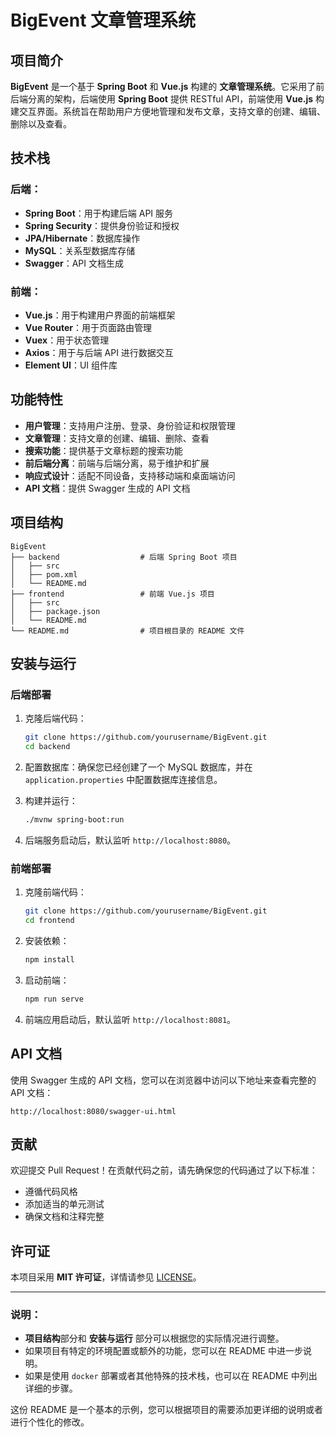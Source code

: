 # BigEvent 文章管理系统

## 项目简介

**BigEvent** 是一个基于 **Spring Boot** 和 **Vue.js** 构建的 **文章管理系统**。它采用了前后端分离的架构，后端使用 **Spring Boot** 提供 RESTful API，前端使用 **Vue.js** 构建交互界面。系统旨在帮助用户方便地管理和发布文章，支持文章的创建、编辑、删除以及查看。

## 技术栈

### 后端：

* **Spring Boot**：用于构建后端 API 服务
* **Spring Security**：提供身份验证和授权
* **JPA/Hibernate**：数据库操作
* **MySQL**：关系型数据库存储
* **Swagger**：API 文档生成

### 前端：

* **Vue.js**：用于构建用户界面的前端框架
* **Vue Router**：用于页面路由管理
* **Vuex**：用于状态管理
* **Axios**：用于与后端 API 进行数据交互
* **Element UI**：UI 组件库

## 功能特性

* **用户管理**：支持用户注册、登录、身份验证和权限管理
* **文章管理**：支持文章的创建、编辑、删除、查看
* **搜索功能**：提供基于文章标题的搜索功能
* **前后端分离**：前端与后端分离，易于维护和扩展
* **响应式设计**：适配不同设备，支持移动端和桌面端访问
* **API 文档**：提供 Swagger 生成的 API 文档

## 项目结构

```
BigEvent
├── backend                  # 后端 Spring Boot 项目
│   ├── src
│   ├── pom.xml
│   └── README.md
├── frontend                 # 前端 Vue.js 项目
│   ├── src
│   ├── package.json
│   └── README.md
└── README.md                # 项目根目录的 README 文件
```

## 安装与运行

### 后端部署

1. 克隆后端代码：

   ```bash
   git clone https://github.com/yourusername/BigEvent.git
   cd backend
   ```

2. 配置数据库：确保您已经创建了一个 MySQL 数据库，并在 `application.properties` 中配置数据库连接信息。

3. 构建并运行：

   ```bash
   ./mvnw spring-boot:run
   ```

4. 后端服务启动后，默认监听 `http://localhost:8080`。

### 前端部署

1. 克隆前端代码：

   ```bash
   git clone https://github.com/yourusername/BigEvent.git
   cd frontend
   ```

2. 安装依赖：

   ```bash
   npm install
   ```

3. 启动前端：

   ```bash
   npm run serve
   ```

4. 前端应用启动后，默认监听 `http://localhost:8081`。

## API 文档

使用 Swagger 生成的 API 文档，您可以在浏览器中访问以下地址来查看完整的 API 文档：

```
http://localhost:8080/swagger-ui.html
```

## 贡献

欢迎提交 Pull Request！在贡献代码之前，请先确保您的代码通过了以下标准：

* 遵循代码风格
* 添加适当的单元测试
* 确保文档和注释完整

## 许可证

本项目采用 **MIT 许可证**，详情请参见 [LICENSE](LICENSE)。

---

### 说明：

* **项目结构**部分和 **安装与运行** 部分可以根据您的实际情况进行调整。
* 如果项目有特定的环境配置或额外的功能，您可以在 README 中进一步说明。
* 如果是使用 `docker` 部署或者其他特殊的技术栈，也可以在 README 中列出详细的步骤。

这份 README 是一个基本的示例，您可以根据项目的需要添加更详细的说明或者进行个性化的修改。
